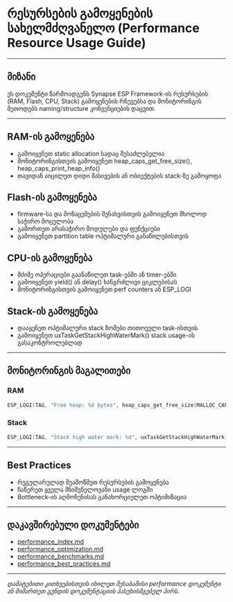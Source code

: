 # რესურსების გამოყენების სახელმძღვანელო (Performance Resource Usage Guide)

---

## მიზანი

ეს დოკუმენტი წარმოადგენს Synapse ESP Framework-ის რესურსების (RAM, Flash, CPU, Stack) გამოყენების რჩევებსა და მონიტორინგის მეთოდებს naming/structure კონვენციების დაცვით.

---

## RAM-ის გამოყენება

- გამოიყენეთ static allocation სადაც შესაძლებელია
- მონიტორინგისთვის გამოიყენეთ heap_caps_get_free_size(), heap_caps_print_heap_info()
- თავიდან აიცილეთ დიდი მასივების ან ობიექტების stack-ზე გამოყოფა

## Flash-ის გამოყენება

- firmware-სა და მონაცემების შენახვისთვის გამოიყენეთ მხოლოდ საჭირო მოცულობა
- გამორთეთ არასაჭირო მოდულები და ფუნქციები
- გამოიყენეთ partition table ოპტიმალური განაწილებისთვის

## CPU-ის გამოყენება

- მძიმე ოპერაციები გაანაწილეთ task-ებში ან timer-ებში
- გამოიყენეთ yield() ან delay() ხანგრძლივი ციკლებისას
- მონიტორინგისთვის გამოიყენეთ perf counters ან ESP_LOGI

## Stack-ის გამოყენება

- დააყენეთ ოპტიმალური stack ზომები თითოეული task-ისთვის
- გამოიყენეთ uxTaskGetStackHighWaterMark() stack usage-ის გასაკონტროლებლად

---

## მონიტორინგის მაგალითები

### RAM
```c
ESP_LOGI(TAG, "Free heap: %d bytes", heap_caps_get_free_size(MALLOC_CAP_DEFAULT));
```

### Stack
```c
ESP_LOGI(TAG, "Stack high water mark: %d", uxTaskGetStackHighWaterMark(NULL));
```

---

## Best Practices

- რეგულარულად შეამოწმეთ რესურსების გამოყენება
- ჩაწერეთ ყველა მნიშვნელოვანი usage ლოგში
- Bottleneck-ის აღმოჩენისას განახორციელეთ ოპტიმიზაცია

---

## დაკავშირებული დოკუმენტები

- [performance_index.md](performance_index.md)
- [performance_optimization.md](performance_optimization.md)
- [performance_benchmarks.md](performance_benchmarks.md)
- [performance_best_practices.md](performance_best_practices.md)

---

_დამატებითი კითხვებისთვის იხილეთ შესაბამისი performance დოკუმენტი ან მიმართეთ გუნდის დოკუმენტაციის პასუხისმგებელ პირს._

